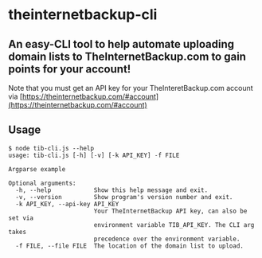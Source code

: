 # theinternetbackup-cli
## An easy-CLI tool to help automate uploading domain lists to TheInternetBackup.com to gain points for your account!

Note that you must get an API key for your TheInteretBackup.com account via [https://theinternetbackup.com/#account](https://theinternetbackup.com/#account)

## Usage
```
$ node tib-cli.js --help
usage: tib-cli.js [-h] [-v] [-k API_KEY] -f FILE

Argparse example

Optional arguments:
  -h, --help            Show this help message and exit.
  -v, --version         Show program's version number and exit.
  -k API_KEY, --api-key API_KEY
                        Your TheInternetBackup API key, can also be set via
                        environment variable TIB_API_KEY. The CLI arg takes
                        precedence over the environment variable.
  -f FILE, --file FILE  The location of the domain list to upload.
```
